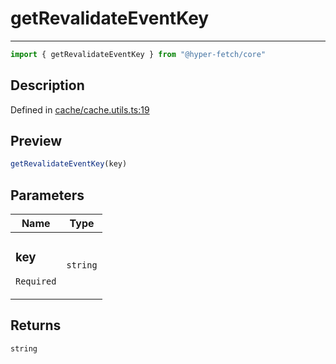 

# getRevalidateEventKey

<div class="api-docs__separator" data-reactroot="">

---

</div><div class="api-docs__import" data-reactroot="">

```ts
import { getRevalidateEventKey } from "@hyper-fetch/core"
```

</div><div class="api-docs__section">

## Description

</div><div class="api-docs__description"><span class="api-docs__do-not-parse">



</span></div><p class="api-docs__definition">

Defined in [cache/cache.utils.ts:19](https://github.com/BetterTyped/hyper-fetch/blob/479dcad6/packages/core/src/cache/cache.utils.ts#L19)

</p><div class="api-docs__section">

## Preview

</div><div class="api-docs__preview fn">

```ts
getRevalidateEventKey(key)
```

</div><div class="api-docs__section">

## Parameters

</div><div class="api-docs__parameters"><table><thead><tr><th>Name</th><th>Type</th></tr></thead><tbody><tr param-data="key"><td class="api-docs__param-name required">

### key 

`Required`

</td><td class="api-docs__param-type">

`string`

</td></tr></tbody></table></div><div class="api-docs__section">

## Returns

</div><div class="api-docs__returns">

```ts
string
```

</div>